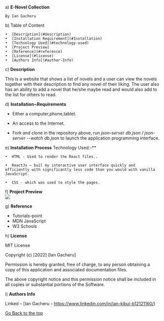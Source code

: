 a) **E-Novel Collection**

	By Ian Gacheru
	

 b)     Table of Content
      
    •  [Description](#description)
    •  [Installation Requirement](#Installation)
    •  [Technology Used](#technology-used)
    •  [Project Preview]
    •  [Reference](#reference)
    •  [License](#license)
    •  [Authors Info](#author-Info)
    
 c) **Description**
     
This is a website that shows a list of novels and a user can view the novels together with their description to find any novel of their liking. The user also has an ability to add a novel that he/she maybe read and would also add to the list for others to read.   

 d) **Installation~Requirements**

* Either a computer,phone,tablet.

* An access to the Internet.

* Fork and clone in the repository above, run *json-server db.json / json-server --watch db.json* to launch the application programming interface.

 e) **Installation Process**
    Technology Used:-**

    •  HTML - Used to render the React files..
      
    •  ReactJs – buil my interactive user interface quickly and efficiently with significantly less code than you would with vanilla JavaScript.
      
    •  CSS - which was used to style the pages. 

f) **Project Preview** <br>
 <img src = "https://i.ibb.co/JyhcV0g/Whats-App-Image-2022-10-07-at-9-40-25-AM.jpg ">

      
g) **Reference**

* Tutorials-point
* MDN JavaScript
* W3 Schools



h) **License**

MIT License

Copyright (c) [2022] [Ian Gacheru]

Permission is hereby granted, free of charge, to any person obtaining a copy
of this application and associated documentation files.

The above copyright notice and this permission notice shall be included in all
copies or substantial portions of the Software.



i) **Authors Info**


Linked – [Ian Gacheru - https://www.linkedin.com/in/ian-kibui-b12121160/)

[Go Back to the top](#portfolio)
